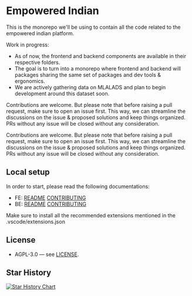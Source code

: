# Empowered Indian

This is the monorepo we'll be using to contain all the code related to the empowered indian platform.

Work in progress:
- As of now, the frontend and backend components are available in their respective folders.
- The goal is to turn into a monorepo where frontend and backend will packages sharing the same set of packages and dev tools & ergonomics.
- We are actively gathering data on MLALADS and plan to begin development around this dataset soon.

Contributions are welcome. But please note that before raising a pull request, make sure to open an issue first. This way, we can streamline the discussions on the issue & proposed solutions and keep things organized. PRs without any issue will be closed without any consideration.

Contributions are welcome. But please note that before raising a pull request, make sure to open an issue first. This way, we can streamline the discussions on the issue & proposed solutions and keep things organized. PRs without any issue will be closed without any consideration.

## Local setup

In order to start, please read the following documentations:
- FE: [README](frontend/README.md) [CONTRIBUTING](frontend/CONTRIBUTING.md)
- BE: [README](backend/README.md) [CONTRIBUTING](backend/CONTRIBUTING.md)

Make sure to install all the recommended extensions mentioned in the .vscode/extensions.json

## License

- AGPL-3.0 — see [LICENSE](./LICENSE).

## Star History

[![Star History Chart](https://api.star-history.com/svg?repos=Empowered-Indian/empowered-indian&type=Date)](https://star-history.com/#Empowered-Indian/empowered-indian)

